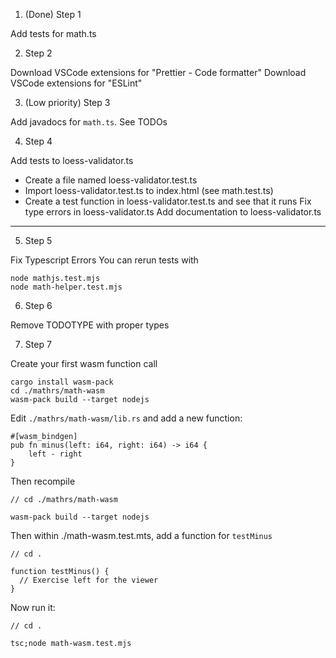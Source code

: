 1. (Done) Step 1

Add tests for math.ts

2. Step 2

Download VSCode extensions for "Prettier - Code formatter"
Download VSCode extensions for "ESLint"

3. (Low priority) Step 3

Add javadocs for `math.ts`. See TODOs

4. Step 4

Add tests to loess-validator.ts

- Create a file named loess-validator.test.ts
- Import loess-validator.test.ts to index.html (see math.test.ts)
- Create a test function in loess-validator.test.ts and see that it runs
  Fix type errors in loess-validator.ts
  Add documentation to loess-validator.ts

---

5. Step 5

Fix Typescript Errors
You can rerun tests with

```
node mathjs.test.mjs
node math-helper.test.mjs
```

6. Step 6

Remove TODOTYPE with proper types

7. Step 7

Create your first wasm function call

```
cargo install wasm-pack
cd ./mathrs/math-wasm
wasm-pack build --target nodejs
```

Edit `./mathrs/math-wasm/lib.rs` and add a new function:

```
#[wasm_bindgen]
pub fn minus(left: i64, right: i64) -> i64 {
    left - right
}
```

Then recompile

```
// cd ./mathrs/math-wasm

wasm-pack build --target nodejs
```

Then within ./math-wasm.test.mts, add a function for `testMinus`

```
// cd .

function testMinus() {
  // Exercise left for the viewer
}
```

Now run it:

```
// cd .

tsc;node math-wasm.test.mjs
```
